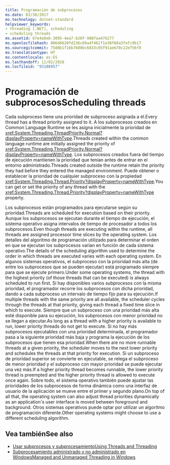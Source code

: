 ```yaml
---
title: Programación de subprocesos
ms.date: 03/30/2017
ms.technology: dotnet-standard
helpviewer_keywords:
- threading [.NET], scheduling
- scheduling threads
ms.assetid: 67e4a0eb-3095-4ea7-b20f-908faa476277
ms.openlocfilehash: 806d6620fd236c69a4f461f1e30f68a3fefc9b17
ms.sourcegitcommit: 7588b1f16b7608bc6833c05f91ae670c22ef56f8
ms.translationtype: HT
ms.contentlocale: es-ES
ms.lasthandoff: 11/02/2020
ms.locfileid: "93188957"
---
```

# <a name="scheduling-threads"></a><span data-ttu-id="33e60-102">Programación de subprocesos</span><span class="sxs-lookup"><span data-stu-id="33e60-102">Scheduling threads</span></span>

<span data-ttu-id="33e60-103">Cada subproceso tiene una prioridad de subproceso asignada a él.</span><span class="sxs-lookup"><span data-stu-id="33e60-103">Every thread has a thread priority assigned to it.</span></span> <span data-ttu-id="33e60-104">A los subprocesos creados en Common Language Runtime se les asigna inicialmente la prioridad de <xref:System.Threading.ThreadPriority.Normal?displayProperty=nameWithType>.</span><span class="sxs-lookup"><span data-stu-id="33e60-104">Threads created within the common language runtime are initially assigned the priority of <xref:System.Threading.ThreadPriority.Normal?displayProperty=nameWithType>.</span></span> <span data-ttu-id="33e60-105">Los subprocesos creados fuera del tiempo de ejecución mantienen la prioridad que tenían antes de entrar en el entorno administrado.</span><span class="sxs-lookup"><span data-stu-id="33e60-105">Threads created outside the runtime retain the priority they had before they entered the managed environment.</span></span> <span data-ttu-id="33e60-106">Puede obtener o establecer la prioridad de cualquier subproceso con la propiedad <xref:System.Threading.Thread.Priority?displayProperty=nameWithType>.</span><span class="sxs-lookup"><span data-stu-id="33e60-106">You can get or set the priority of any thread with the <xref:System.Threading.Thread.Priority?displayProperty=nameWithType> property.</span></span>  
  
 <span data-ttu-id="33e60-107">Los subprocesos están programados para ejecutarse según su prioridad.</span><span class="sxs-lookup"><span data-stu-id="33e60-107">Threads are scheduled for execution based on their priority.</span></span> <span data-ttu-id="33e60-108">Aunque los subprocesos se ejecutan durante el tiempo de ejecución, el sistema operativo asigna intervalos de tiempo de procesador a todos los subprocesos.</span><span class="sxs-lookup"><span data-stu-id="33e60-108">Even though threads are executing within the runtime, all threads are assigned processor time slices by the operating system.</span></span> <span data-ttu-id="33e60-109">Los detalles del algoritmo de programación utilizado para determinar el orden en que se ejecutan los subprocesos varían en función de cada sistema operativo.</span><span class="sxs-lookup"><span data-stu-id="33e60-109">The details of the scheduling algorithm used to determine the order in which threads are executed varies with each operating system.</span></span> <span data-ttu-id="33e60-110">En algunos sistemas operativos, el subproceso con la prioridad más alta (de entre los subprocesos que se pueden ejecutar) está programado siempre para que se ejecute primero.</span><span class="sxs-lookup"><span data-stu-id="33e60-110">Under some operating systems, the thread with the highest priority (of those threads that can be executed) is always scheduled to run first.</span></span> <span data-ttu-id="33e60-111">Si hay disponibles varios subprocesos con la misma prioridad, el programador recorre los subprocesos con dicha prioridad, dando a cada subproceso un intervalo de tiempo fijo para su ejecución.</span><span class="sxs-lookup"><span data-stu-id="33e60-111">If multiple threads with the same priority are all available, the scheduler cycles through the threads at that priority, giving each thread a fixed time slice in which to execute.</span></span> <span data-ttu-id="33e60-112">Siempre que un subproceso con una prioridad más alta esté disponible para su ejecución, los subprocesos con menor prioridad no se llegan a ejecutar.</span><span class="sxs-lookup"><span data-stu-id="33e60-112">As long as a thread with a higher priority is available to run, lower priority threads do not get to execute.</span></span> <span data-ttu-id="33e60-113">Si no hay más subprocesos ejecutables con una prioridad determinada, el programador pasa a la siguiente prioridad más baja y programa la ejecución de los subprocesos que tienen esa prioridad.</span><span class="sxs-lookup"><span data-stu-id="33e60-113">When there are no more runnable threads at a given priority, the scheduler moves to the next lower priority and schedules the threads at that priority for execution.</span></span> <span data-ttu-id="33e60-114">Si un subproceso de prioridad superior se convierte en ejecutable, se relega el subproceso de menor prioridad y el subproceso con mayor prioridad se puede ejecutar una vez más.</span><span class="sxs-lookup"><span data-stu-id="33e60-114">If a higher priority thread becomes runnable, the lower priority thread is preempted and the higher priority thread is allowed to execute once again.</span></span> <span data-ttu-id="33e60-115">Sobre todo, el sistema operativo también puede ajustar las prioridades de los subprocesos de forma dinámica como una interfaz de usuario de la aplicación se mueve entre el primer y segundo plano.</span><span class="sxs-lookup"><span data-stu-id="33e60-115">On top of all that, the operating system can also adjust thread priorities dynamically as an application's user interface is moved between foreground and background.</span></span> <span data-ttu-id="33e60-116">Otros sistemas operativos puede optar por utilizar un algoritmo de programación diferente.</span><span class="sxs-lookup"><span data-stu-id="33e60-116">Other operating systems might choose to use a different scheduling algorithm.</span></span>  
  
## <a name="see-also"></a><span data-ttu-id="33e60-117">Vea también</span><span class="sxs-lookup"><span data-stu-id="33e60-117">See also</span></span>

- [<span data-ttu-id="33e60-118">Usar subprocesos y subprocesamiento</span><span class="sxs-lookup"><span data-stu-id="33e60-118">Using Threads and Threading</span></span>](using-threads-and-threading.md)
- [<span data-ttu-id="33e60-119">Subprocesamiento administrado y no administrado en Windows</span><span class="sxs-lookup"><span data-stu-id="33e60-119">Managed and Unmanaged Threading in Windows</span></span>](managed-and-unmanaged-threading-in-windows.md)
